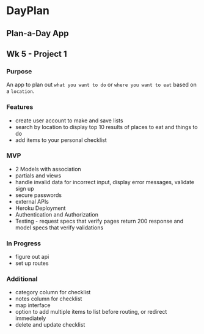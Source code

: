 # DayPlan

## Plan-a-Day App

## Wk 5 - Project 1

### Purpose
An app to plan out `what you want to do` or `where you want to eat` based on a `location`.

### Features
* create user account to make and save lists
* search by location to display top 10 results of places to eat and things to do
* add items to your personal checklist

### MVP
* 2 Models with association
* partials and views
* handle invalid data for incorrect input, display error messages, validate sign up
* secure passwords
* external APIs
* Heroku Deployment
* Authentication and Authorization
* Testing - request specs that verify pages return 200 response and model specs that verify validations 


### In Progress
* figure out api 
* set up routes

### Additional
* category column for checklist
* notes column for checklist
* map interface
* option to add multiple items to list before routing,  or redirect immediately 
* delete and update checklist 



